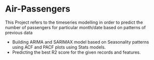 # Air-Passengers
This Project refers to the timeseries modelling in order to predict the number of passengers for particular month/date based on patterns of previous data
* Building ARIMA and SARIMAX model based on Seasonality patterns using ACF and PACF plots using Stats models.
* Predicting the best R2 score for the given records and features.
